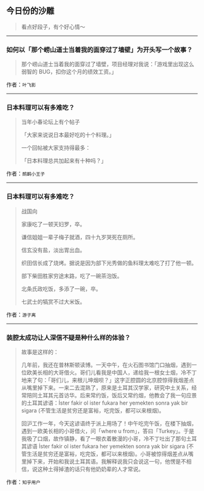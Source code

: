 ## 今日份的沙雕

> 看点好段子，有个好心情～


 
---

### 如何以「那个崂山道士当着我的面穿过了墙壁」为开头写一个故事？

> 那个崂山道士当着我的面穿过了墙壁，项目经理对我说：「游戏里出现这么弱智的 BUG，扣你这个月的绩效工资。」


作者：`叶飞影`

---

### 日本料理可以有多难吃？

> 当年小春论坛上有个帖子
> 
> 「大家来说说日本最好吃的十个料理。」
> 
> 一个回帖被大家支持得最多：
> 
> 「日本料理总共加起来有十种吗？」


作者：`鸸鹋小王子`

---

### 日本料理可以有多难吃？

> 战国向
> 
> 家康吃了一顿天妇罗，卒。
> 
> 谦信姐姐一辈子梅子就酒，四十九岁哭死在厕所。
> 
> 信玄没有盐，淡出胃出血。
> 
> 织田信长成了烧烤。据说是因为部下光秀做的鱼料理太难吃了打了他一顿。
> 
> 部下柴田胜家穷途末路，吃了一碗茶泡饭。
> 
> 北条氏政吃饭，多添了一碗，卒。
> 
> 七武士的犒赏不过大米饭。


作者：`游子离`

---

### 装腔太成功让人深信不疑是种什么样的体验？

> 故事是这样的：
> 
> 几年前，我还在普林斯顿读博。一天中午，在火石图书馆门口抽烟，遇到一位欧美长相的大哥借火。哥们儿看我是中国人，递给我一根女士烟，冷不丁地来了句：「哥们儿，来根儿坤烟呗？」这字正腔圆的北京腔惊得我烟差点从嘴里掉下来。一来二去混熟了，原来是土耳其汉学家，研究中土关系，经常陪同土耳其元首访华。后来常约饭，饭后又常约烟，他教会了我一句应景的土耳其谚语：İster fakir ol ister fukara her yemekten sonra yak bir sigara (不管生活是贫穷还是富裕，吃完饭，都可以来根烟)。
> 
> 回沪工作一年，今天这谚语终于派上用场了！中午吃完午饭，在楼下抽烟，遇到一欧美长相的小哥借火，问「where u from」，答曰「Turkey」。于是我吸了口烟，故作镇静，看了一眼衣着散漫的小哥，冷不丁吐出了那句土耳其谚语 İster fakir ol ister fukara her yemekten sonra yak bir sigara (不管生活是贫穷还是富裕，吃完饭，都可以来根烟)。小哥被惊得烟差点从嘴里掉下来，开始和我说土耳其语。我解释说我只会说这一句，他愣是不相信，说这种土得掉渣的话只有他奶奶辈的人才常说。


作者：`知乎用户`